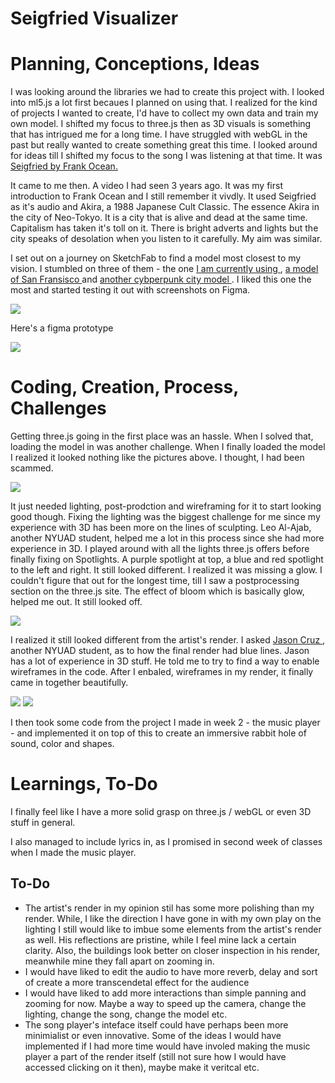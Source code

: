 # Seigfried Visualizer

# Planning, Conceptions, Ideas

I was looking around the libraries we had to create this project with. I looked into ml5.js a lot first becaues I planned on using that. I realized for the 
kind of projects I wanted to create, I'd have to collect my own data and train my own model. I shifted my focus to three.js then as 3D visuals is something that has intrigued me for a long time. I have struggled with webGL in the past but really wanted to create something great this time. I looked around for ideas till I shifted my focus to the song I was listening at that time. It was <a href="https://www.youtube.com/watch?v=RWgpBlz16-s"> Seigfried by Frank Ocean. </a>

It came to me then. A video I had seen 3 years ago. It was my first introduction to Frank Ocean and I still remember it vivdly. It used Seigfried as it's audio and Akira, a 1988 Japanese Cult Classic. The essence Akira in the city of Neo-Tokyo. It is a city that is alive and dead at the same time. Capitalism has taken it's toll on it. There is bright adverts and lights but the city speaks of desolation when you listen to it carefully. My aim was similar.

I set out on a journey on SketchFab to find a model most closest to my vision. I stumbled on three of them - the one <a href="https://sketchfab.com/3d-models/virtual-city-tilt-brush-5ab3706b14194516bf695add2d9cb9c0"> I am currently using </a>, <a href="https://sketchfab.com/3d-models/san-francisco-city-108841754fd3485886c1dde13301d341" > a model of San Fransisco </a> and <a href="https://sketchfab.com/3d-models/sci-fi-city-public-domain-b353532235bb4c45afeac578187c9be1" >another cybperpunk city model </a>. I liked this one the most and started testing it out with screenshots on Figma. 

<img src="https://i.imgur.com/rcq9I4J.jpg">

Here's a figma prototype

<img src="https://i.imgur.com/urIQVVd.png">

# Coding, Creation, Process, Challenges

Getting three.js going in the first place was an hassle. When I solved that, loading the model in was another challenge. When I finally loaded the model I realized it looked nothing like the pictures above. I thought, I had been scammed. 

<img src="https://i.imgur.com/K5QcZsP.png">

It just needed lighting, post-prodction and wireframing for it to start looking good though. Fixing the lighting was the biggest challenge for me since my experience with 3D has been more on the lines of sculpting. Leo Al-Ajab, another NYUAD student, helped me a lot in this process since she had more experience in 3D. I played around with all the lights three.js offers before finally fixing on Spotlights. A purple spotlight at top, a blue and red spotlight to the left and right. It still looked different. I realized it was missing a glow. I couldn't figure that out for the longest time, till I saw a postprocessing section on the three.js site. The effect of bloom which is basically glow, helped me out. It still looked off.

<img src="https://i.imgur.com/4RpgXXz.png">

I realized it still looked different from the artist's render. I asked <a href="https://jasoncruz.co/"> Jason Cruz </a>, another NYUAD student, as to how the final render had blue lines. Jason has a lot of experience in 3D stuff. He told me to try to find a way to enable wireframes in the code. After I enbaled, wireframes in my render, it finally came in together beautifully.

<img src="https://i.imgur.com/9mwqXAG.png">
<img src="https://im5.ezgif.com/tmp/ezgif-5-84d1534daa.gif">

I then took some code from the project I made in week 2 - the music player - and implemented it on top of this to create an immersive rabbit hole of sound, color and shapes. 

# Learnings, To-Do

I finally feel like I have a more solid grasp on three.js / webGL or even 3D stuff in general.

I also managed to include lyrics in, as I promised in second week of classes when I made the music player.

## To-Do

- The  artist's render in my opinion stil has some more polishing than my render. While, I like the direction I have gone in with my own play on the lighting I still would like to imbue some elements from the artist's render as well. His reflections are pristine, while I feel mine lack a certain clarity. Also, the buildings look better on closer inspection in his render, meanwhile mine they fall apart on zooming in.
- I would have liked to edit the audio to have more reverb, delay and sort of create a more transcendetal effect for the audience
- I would have liked to add more interactions than simple panning and zooming for now. Maybe a way to speed up the camera, change the lighting, change the song, change the model etc.
- The song player's inteface itself could have perhaps been more minimialist or even innovative. Some of the ideas I would have implemented if I had more time would have involed making the music player a part of the render itself (still not sure how I would have accessed clicking on it then), maybe make it veritcal etc.
